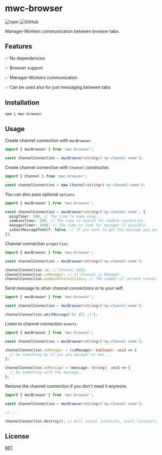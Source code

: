 # mwc-browser

![npm](https://img.shields.io/npm/v/mwc-browser)
![GitHub](https://img.shields.io/github/license/avivharuzi/mwc-browser)

Manager-Workers communication between browser tabs.

## Features

✅ No dependencies

✅ Browser support

✅ Manager-Workers communication

✅ Can be used also for just messaging between tabs

## Installation

```sh
npm i mwc-browser
```

## Usage

Create channel connection with `mwcBrowser`.

```ts
import { mwcBrowser } from 'mwc-browser';

const channelConnection = mwcBrowser<string>('my-channel-name');
```

Create channel connection with `Channel` constructor.

```ts
import { Channel } from 'mwc-browser';

const channelConnection = new Channel<string>('my-channel-name');
```

You can also pass optional `options`.

```ts
import { mwcBrowser } from 'mwc-browser';

const channelConnection = mwcBrowser<string>('my-channel-name', {
  pingTimer: 500, // The time to make ping.
  zombiesTimer: 500, // The time to search for zombie connection.
  managerTimer: 1000, // The time to look for manager if possible.
  isEmitMessageToSelf: false, // If you want to get the message you sent to your self from onMessage event.
});
```

Channel connection `properties`.

```ts
import { mwcBrowser } from 'mwc-browser';

const channelConnection = mwcBrowser<string>('my-channel-name');

channelConnection.id; // Channel UUID.
channelConnection.isManager; // If Channel is Manager.
channelConnection.numberOfConnections; // The number of current connections that connected to the same channel.
```

Send message to other channel connections or to your self.

```ts
import { mwcBrowser } from 'mwc-browser';

const channelConnection = mwcBrowser<string>('my-channel-name');

channelConnection.emitMessage('hi all :)');
```

Listen to channel connection `events`.

```ts
import { mwcBrowser } from 'mwc-browser';

const channelConnection = mwcBrowser<string>('my-channel-name');

channelConnection.onManager = (isManager: boolean): void => {
  // Do something by if you are manager or not...
};

channelConnection.onMessage = (message: string): void => {
  // Do something with the message...
};
```

Remove the channel connection if you don't need it anymore.

```ts
import { mwcBrowser } from 'mwc-browser';

const channelConnection = mwcBrowser<string>('my-channel-name');

// ...

channelConnection.destroy(); // Will cancel intervals, event listeners, etc.
```

## License

[MIT](LICENSE)
